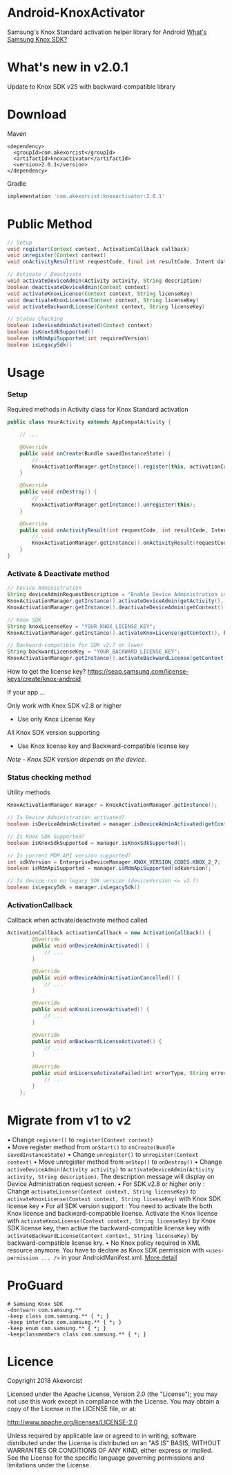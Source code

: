# Android-KnoxActivator
Samsung's Knox Standard activation helper library for Android
[What's Samsung Knox SDK?](https://seap.samsung.com/license-keys/create/knox-android)

What's new in v2.0.1
===============================
Update to Knox SDK v25 with backward-compatible library 


Download
===============================

Maven
```
<dependency>
  <groupId>com.akexorcist</groupId>
  <artifactId>knoxactivator</artifactId>
  <version>2.0.1</version>
</dependency>
```

Gradle
```groovy
implementation 'com.akexorcist:knoxactivator:2.0.1'
```

Public Method
===============================
```java
// Setup
void register(Context context, ActivationCallback callback)
void unregister(Context context)
void onActivityResult(int requestCode, final int resultCode, Intent data)

// Activate / Deactivate
void activateDeviceAdmin(Activity activity, String description)
boolean deactivateDeviceAdmin(Context context)
void activateKnoxLicense(Context context, String licenseKey)
void deactivateKnoxLicense(Context context, String licenseKey)
void activateBackwardLicense(Context context, String licenseKey)

// Status Checking
boolean isDeviceAdminActivated(Context context)
boolean isKnoxSdkSupported()
boolean isMdmApiSupported(int requiredVersion)
boolean isLegacySdk()
```

Usage
===============================

### Setup
Required methods in Activity class for Knox Standard activation
```java
public class YourActivity extends AppCompatActivity {

    // ...

    @Override
    public void onCreate(Bundle savedInstanceState) {
        // ...
        KnoxActivationManager.getInstance().register(this, activationCallback);
    }

    @Override
    public void onDestroy() {
        // ...
        KnoxActivationManager.getInstance().unregister(this);
    }

    @Override
    public void onActivityResult(int requestCode, int resultCode, Intent data) {
        // ...
        KnoxActivationManager.getInstance().onActivityResult(requestCode, resultCode, data);
    }
}
```

### Activate & Deactivate method
```java
// Device Administration
String deviceAdminRequestDescription = "Enable Device Administration is required";
KnoxActivationManager.getInstance().activateDeviceAdmin(getActivity(), deviceAdminRequestDescription);
KnoxActivationManager.getInstance().deactivateDeviceAdmin(getContext());

// Knox SDK
String knoxLicenseKey = "YOUR_KNOX_LICENSE_KEY";
KnoxActivationManager.getInstance().activateKnoxLicense(getContext(), knoxLicenseKey);

// Backward-compatible for SDK v2.7 or lower
String backwardLicenseKey = "YOUR_BACKWARD_LICENSE_KEY";
KnoxActivationManager.getInstance().activateBackwardLicense(getContext(), backwardLicenseKey);
```
How to get the license key?
https://seap.samsung.com/license-keys/create/knox-android

If your app ...

Only work with Knox SDK v2.8 or higher 
- Use only Knox License Key

All Knox SDK version supporting
- Use Knox license key and Backward-compatible license key

*Note - Knox SDK version depends on the device.* 

### Status checking method
Utility methods 
```java
KnoxActivationManager manager = KnoxActivationManager.getInstance();

// Is Device Administration activated?
boolean isDeviceAdminActivated = manager.isDeviceAdminActivated(getContext());

// Is Knox SDK Supported?
boolean isKnoxSdkSupported = manager.isKnoxSdkSupported();

// Is current MDM API version supported?
int sdkVersion = EnterpriseDeviceManager.KNOX_VERSION_CODES.KNOX_2_7;
boolean isMdmApiSupported = manager.isMdmApiSupported(sdkVersion);

// Is device run on legacy SDK version (deviceVersion <= v2.7)
boolean isLegacySdk = manager.isLegacySdk()
```

### ActivationCallback
Callback when activate/deactivate method called
```java
ActivationCallback activationCallback = new ActivationCallback() {
        @Override
        public void onDeviceAdminActivated() {
            // ...
        }

        @Override
        public void onDeviceAdminActivationCancelled() {
            // ...
        }

        @Override
        public void onKnoxLicenseActivated() {
            // ...
        }

        @Override
        public void onBackwardLicenseActivated() {
            // ...
        }

        @Override
        public void onLicenseActivateFailed(int errorType, String errorMessage) {
            // ...
        }
    };
```

Migrate from v1 to v2
===========================
• Change `register()` to `register(Context context)`  
• Move register method from `onStart()` to `onCreate(Bundle savedInstanceState)`
• Change `unregister()` to `unregister(Context context)`
• Move unregister method from `onStop()` to `onDestroy()`
• Change `activeDeviceAdmin(Activity activity)` to `activateDeviceAdmin(Activity activity, String description)`. The description message will display on Device Administration request screen.
• For SDK v2.8 or higher only : Change `activateLicense(Context context, String licenseKey)` to `activateKnoxLicense(Context context, String licenseKey)` with Knox SDK license key
• For all SDK version support : You need to activate the both Knox license and backward-compatible license. Activate the Knox license with `activateKnoxLicense(Context context, String licenseKey)` by Knox SDK license key, then active the backward-compatible license key with `activateBackwardLicense(Context context, String licenseKey)` by backward-compatible license kry.
• No Knox policy required in XML resource anymore. You have to declare as Knox SDK permission with `<uses-permission ... />` in your AndroidManifest.xml. [More detail](https://seap.samsung.com/license-keys/manifest-knox-permissions) 


ProGuard
===========================
```
# Samsung Knox SDK
-dontwarn com.samsung.**
-keep class com.samsung.** { *; }
-keep interface com.samsung.** { *; }
-keep enum com.samsung.** { *; }
-keepclassmembers class com.samsung.** { *; }
```

Licence
===========================
Copyright 2018 Akexorcist

Licensed under the Apache License, Version 2.0 (the "License"); you may not use this work except in compliance with the License. You may obtain a copy of the License in the LICENSE file, or at:

http://www.apache.org/licenses/LICENSE-2.0

Unless required by applicable law or agreed to in writing, software distributed under the License is distributed on an "AS IS" BASIS, WITHOUT WARRANTIES OR CONDITIONS OF ANY KIND, either express or implied. See the License for the specific language governing permissions and limitations under the License.
